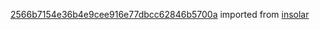 [2566b7154e36b4e9cee916e77dbcc62846b5700a](https://github.com/insolar/insolar/commit/2566b7154e36b4e9cee916e77dbcc62846b5700a) imported from [insolar](https://github.com/insolar/insolar)
